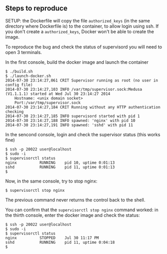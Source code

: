 Steps to reproduce
------------------

SETUP: the Dockerfile will copy the file `authorized_keys` (in the same directory where Dockerfile is) to the container, to allow login using ssh. If you
don't create a `authorized_keys`, Docker won't be able to create the image.

To reproduce the bug and check the status of supervisord you will need to open 3 terminals.

In the first console, build the docker image and launch the container

    $ ./build.sh
    $ ./launch-docker.sh 
    2014-07-30 23:14:27,061 CRIT Supervisor running as root (no user in config file)
    2014-07-30 23:14:27,103 INFO /var/tmp/supervisor.sock:Medusa (V1.1.1.1) started at Wed Jul 30 23:14:27 2014
    	Hostname: <unix domain socket>
    	Port:/var/tmp/supervisor.sock
    2014-07-30 23:14:27,184 CRIT Running without any HTTP authentication checking
    2014-07-30 23:14:27,185 INFO supervisord started with pid 1
    2014-07-30 23:14:27,188 INFO spawned: 'nginx' with pid 10
    2014-07-30 23:14:27,191 INFO spawned: 'sshd' with pid 11

In the sencond console, login and check the supervisor status (this works fine)

    $ ssh -p 20022 user@localhost
    $ sudo -i
    $ supervisorctl status
    nginx          RUNNING    pid 10, uptime 0:01:13
    sshd           RUNNING    pid 11, uptime 0:01:13
    $

Now, in the same console, try to stop nginx:

    $ supervisorctl stop nginx

The previous command never returns the control back to the shell.

You can confirm that the `supervisorctl stop nginx` command worked: in the thirth console, enter the docker image and check the status:

    $ ssh -p 20022 user@localhost
    $ sudo -i
    $ supervisorctl status
    nginx          STOPPED    Jul 30 11:17 PM
    sshd           RUNNING    pid 11, uptime 0:04:18
    $

